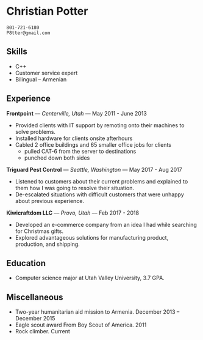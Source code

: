 # Christian Potter
    801-721-6180  
    P8tter@gmail.com

## Skills  
* C++   
* Customer service expert  
* Bilingual – Armenian  

## Experience
**Frontpoint** –– *Centerville, Utah* –– May 2011 - June 2013
* Provided clients with IT support by remoting onto their machines to solve problems. 
* Installed hardware for clients onsite afterhours 
* Cabled 2 office buildings and 65 smaller office jobs for clients 
  * pulled CAT-6 from the server to destinations
  * punched down both sides 

**Triguard Pest Control** –– *Seattle, Washington* –– May 2017 - Aug 2017
* Listened to customers about their current problems and explained to them how I was going to resolve their situation. 
* De-escalated situations with difficult customers that were unhappy about previous experience.

**Kiwicraftdom LLC** –– *Provo, Utah* –– Feb 2017 - 2018
* Developed an e-commerce company from an idea I had while searching for Christmas gifts. 
* Explored advantageous solutions for manufacturing product, production, and shipping. 

## Education
* Computer science major at Utah Valley University, 3.7 GPA.

## Miscellaneous 
* Two-year humanitarian aid mission to Armenia. December 2013 – December 2015
* Eagle scout award From Boy Scout of America. 2011
* Rock climber. Current

